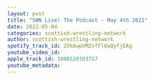 ```yaml
---
layout: post
title: "SWN Live! The Podcast - May 4th 2021"
date: 2021-05-04
categories: scottish-wrestling-network
author: scottish-wrestling-network
spotify_track_id: 2Xk6wpVMZsfFlUaQyfjEAg
youtube_video_id: 
apple_track_id: 1000520103717
youtube_metadata: 
---
```

